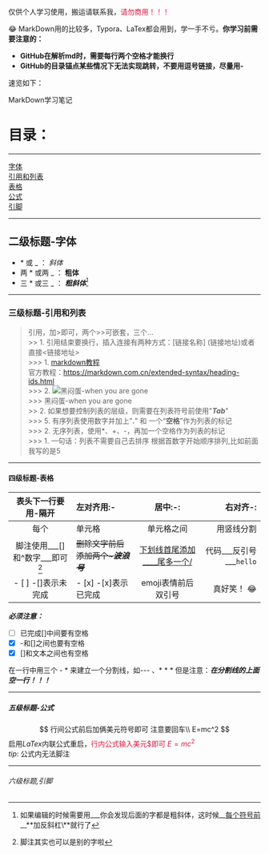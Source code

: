 仅供个人学习使用，搬运请联系我，<font color=Crimson>请勿商用！！！</font>

:joy: MarkDown用的比较多，Typora、LaTex都会用到，学一手不亏。**你学习前需要注意的：**  
- **GitHub在解析md时，需要每行两个空格才能换行**  
- **GitHub的目录锚点某些情况下无法实现跳转，不要用逗号链接，尽量用\-**  

速览如下：  
  
MarkDown学习笔记
# 目录：

---
[字体](#二级标题-字体)  
[引用和列表](#三级标题-引用和列表)  
[表格](#四级标题-表格)  
[公式](#五级标题-公式)  
[引脚](#六级标题,引脚)  

---
## 二级标题-字体  

- \* 或 \_ ： *斜体*  
- 两 \* 或两 \_ ： **粗体**   
- 三 \* 或三 \_ ： ***粗斜体***[^小技巧]  

---
### 三级标题-引用和列表   
> 引用，加>即可，两个>>可嵌套，三个...  
	>> 1. 引用结束要换行，插入连接有两种方式：[链接名称] (链接地址)或者直接<链接地址>  
		>>> 1. [markdown教程](https://blog.csdn.net/qq_40818172/article/details/126260661)  
官方教程：<https://markdown.com.cn/extended-syntax/heading-ids.html>  
		>>> 2. ![黑闷蛋-when you are gone](https://i1.hdslb.com/bfs/archive/def424ecedd77ef5c69fbd6ca3b0387b5139bccf.jpg@672w_378h_1c.avif)  
		>>> 黑闷蛋-when you are gone  
	>> 2. 如果想要控制列表的层级，则需要在列表符号前使用"___Tab___"    
		>>> 5. 有序列表使用数字并加上”**.**” 和 一个“**空格**”作为列表的标记  
		>>> 2. 无序列表，使用*、+、-，再加一个空格作为列表的标记  
		>>> 1. 一句话：列表不需要自己去排序 根据首数字开始顺序排列,比如前面我写的是5  

---
#### 四级标题-表格   
|表头下一行要用-隔开|左对齐用:-|居中:-:|右对齐-:|  
|:-: |:--|:-:|--:|  
|每个 |单元格 |单元格之间 | 用竖线分割 |  
|脚注使用___[]和^数字___即可[^脚注] |~~删除文字前后添加两个~___波浪号___~~ |<u>下划线首尾添加__<u>__尾多一个/</u>| 代码___反引号___`hello` |    
|- [ ]  -[]表示未完成 |- [x] -[x]表示已完成|emoji表情前后双引号|真好笑！ :joy:|    

___必须注意：___    
- [ ] 已完成[]中间要有空格    
- [x] -和[]之间也要有空格    
- [x] []和文本之间也有空格    

在一行中用三个 - * 来建立一个分割线，如--- 、* * * 但是注意：___在分割线的上面空一行！！！___    

---  
##### 五级标题-公式  
$$
行间公式前后加俩美元符号即可 注意要回车\\  
E=mc^2  
$$
启用$LaTex$内联公式重启，<font color=Crimson>行内公式输入美元\$即可 $E=mc^2$ </font>  
	$tip$: 公式内无法脚注  

---
###### 六级标题,引脚  
[^脚注]:脚注其实也可以是别的字啦  
[^小技巧]:如果编辑的时候需要用\_\_\_你会发现后面的字都是粗斜体，这时候__<u>每个符号前</u>__**加反斜杠\\**就行了  
